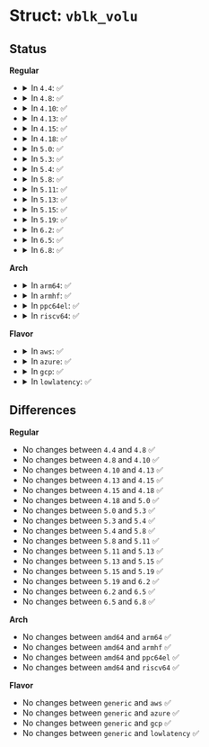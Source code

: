 # Struct: <code>vblk_volu</code>

## Status
<b>Regular</b>
<ul>
<li>
<details>
<summary>In <code>4.4</code>: ✅</summary>

```c
struct vblk_volu {
    u8 volume_type[16];
    u8 volume_state[16];
    u8 guid[16];
    u8 drive_hint[4];
    u64 size;
    u8 partition_type;
};
```
</details>
</li>
<li>
<details>
<summary>In <code>4.8</code>: ✅</summary>

```c
struct vblk_volu {
    u8 volume_type[16];
    u8 volume_state[16];
    u8 guid[16];
    u8 drive_hint[4];
    u64 size;
    u8 partition_type;
};
```
</details>
</li>
<li>
<details>
<summary>In <code>4.10</code>: ✅</summary>

```c
struct vblk_volu {
    u8 volume_type[16];
    u8 volume_state[16];
    u8 guid[16];
    u8 drive_hint[4];
    u64 size;
    u8 partition_type;
};
```
</details>
</li>
<li>
<details>
<summary>In <code>4.13</code>: ✅</summary>

```c
struct vblk_volu {
    u8 volume_type[16];
    u8 volume_state[16];
    u8 guid[16];
    u8 drive_hint[4];
    u64 size;
    u8 partition_type;
};
```
</details>
</li>
<li>
<details>
<summary>In <code>4.15</code>: ✅</summary>

```c
struct vblk_volu {
    u8 volume_type[16];
    u8 volume_state[16];
    u8 guid[16];
    u8 drive_hint[4];
    u64 size;
    u8 partition_type;
};
```
</details>
</li>
<li>
<details>
<summary>In <code>4.18</code>: ✅</summary>

```c
struct vblk_volu {
    u8 volume_type[16];
    u8 volume_state[16];
    u8 guid[16];
    u8 drive_hint[4];
    u64 size;
    u8 partition_type;
};
```
</details>
</li>
<li>
<details>
<summary>In <code>5.0</code>: ✅</summary>

```c
struct vblk_volu {
    u8 volume_type[16];
    u8 volume_state[16];
    u8 guid[16];
    u8 drive_hint[4];
    u64 size;
    u8 partition_type;
};
```
</details>
</li>
<li>
<details>
<summary>In <code>5.3</code>: ✅</summary>

```c
struct vblk_volu {
    u8 volume_type[16];
    u8 volume_state[16];
    u8 guid[16];
    u8 drive_hint[4];
    u64 size;
    u8 partition_type;
};
```
</details>
</li>
<li>
<details>
<summary>In <code>5.4</code>: ✅</summary>

```c
struct vblk_volu {
    u8 volume_type[16];
    u8 volume_state[16];
    u8 guid[16];
    u8 drive_hint[4];
    u64 size;
    u8 partition_type;
};
```
</details>
</li>
<li>
<details>
<summary>In <code>5.8</code>: ✅</summary>

```c
struct vblk_volu {
    u8 volume_type[16];
    u8 volume_state[16];
    u8 guid[16];
    u8 drive_hint[4];
    u64 size;
    u8 partition_type;
};
```
</details>
</li>
<li>
<details>
<summary>In <code>5.11</code>: ✅</summary>

```c
struct vblk_volu {
    u8 volume_type[16];
    u8 volume_state[16];
    u8 guid[16];
    u8 drive_hint[4];
    u64 size;
    u8 partition_type;
};
```
</details>
</li>
<li>
<details>
<summary>In <code>5.13</code>: ✅</summary>

```c
struct vblk_volu {
    u8 volume_type[16];
    u8 volume_state[16];
    u8 guid[16];
    u8 drive_hint[4];
    u64 size;
    u8 partition_type;
};
```
</details>
</li>
<li>
<details>
<summary>In <code>5.15</code>: ✅</summary>

```c
struct vblk_volu {
    u8 volume_type[16];
    u8 volume_state[16];
    u8 guid[16];
    u8 drive_hint[4];
    u64 size;
    u8 partition_type;
};
```
</details>
</li>
<li>
<details>
<summary>In <code>5.19</code>: ✅</summary>

```c
struct vblk_volu {
    u8 volume_type[16];
    u8 volume_state[16];
    u8 guid[16];
    u8 drive_hint[4];
    u64 size;
    u8 partition_type;
};
```
</details>
</li>
<li>
<details>
<summary>In <code>6.2</code>: ✅</summary>

```c
struct vblk_volu {
    u8 volume_type[16];
    u8 volume_state[16];
    u8 guid[16];
    u8 drive_hint[4];
    u64 size;
    u8 partition_type;
};
```
</details>
</li>
<li>
<details>
<summary>In <code>6.5</code>: ✅</summary>

```c
struct vblk_volu {
    u8 volume_type[16];
    u8 volume_state[16];
    u8 guid[16];
    u8 drive_hint[4];
    u64 size;
    u8 partition_type;
};
```
</details>
</li>
<li>
<details>
<summary>In <code>6.8</code>: ✅</summary>

```c
struct vblk_volu {
    u8 volume_type[16];
    u8 volume_state[16];
    u8 guid[16];
    u8 drive_hint[4];
    u64 size;
    u8 partition_type;
};
```
</details>
</li>
</ul>
<b>Arch</b>
<ul>
<li>
<details>
<summary>In <code>arm64</code>: ✅</summary>

```c
struct vblk_volu {
    u8 volume_type[16];
    u8 volume_state[16];
    u8 guid[16];
    u8 drive_hint[4];
    u64 size;
    u8 partition_type;
};
```
</details>
</li>
<li>
<details>
<summary>In <code>armhf</code>: ✅</summary>

```c
struct vblk_volu {
    u8 volume_type[16];
    u8 volume_state[16];
    u8 guid[16];
    u8 drive_hint[4];
    u64 size;
    u8 partition_type;
};
```
</details>
</li>
<li>
<details>
<summary>In <code>ppc64el</code>: ✅</summary>

```c
struct vblk_volu {
    u8 volume_type[16];
    u8 volume_state[16];
    u8 guid[16];
    u8 drive_hint[4];
    u64 size;
    u8 partition_type;
};
```
</details>
</li>
<li>
<details>
<summary>In <code>riscv64</code>: ✅</summary>

```c
struct vblk_volu {
    u8 volume_type[16];
    u8 volume_state[16];
    u8 guid[16];
    u8 drive_hint[4];
    u64 size;
    u8 partition_type;
};
```
</details>
</li>
</ul>
<b>Flavor</b>
<ul>
<li>
<details>
<summary>In <code>aws</code>: ✅</summary>

```c
struct vblk_volu {
    u8 volume_type[16];
    u8 volume_state[16];
    u8 guid[16];
    u8 drive_hint[4];
    u64 size;
    u8 partition_type;
};
```
</details>
</li>
<li>
<details>
<summary>In <code>azure</code>: ✅</summary>

```c
struct vblk_volu {
    u8 volume_type[16];
    u8 volume_state[16];
    u8 guid[16];
    u8 drive_hint[4];
    u64 size;
    u8 partition_type;
};
```
</details>
</li>
<li>
<details>
<summary>In <code>gcp</code>: ✅</summary>

```c
struct vblk_volu {
    u8 volume_type[16];
    u8 volume_state[16];
    u8 guid[16];
    u8 drive_hint[4];
    u64 size;
    u8 partition_type;
};
```
</details>
</li>
<li>
<details>
<summary>In <code>lowlatency</code>: ✅</summary>

```c
struct vblk_volu {
    u8 volume_type[16];
    u8 volume_state[16];
    u8 guid[16];
    u8 drive_hint[4];
    u64 size;
    u8 partition_type;
};
```
</details>
</li>
</ul>

## Differences
<b>Regular</b>
<ul>
<li>
No changes between <code>4.4</code> and <code>4.8</code> ✅
</li>
<li>
No changes between <code>4.8</code> and <code>4.10</code> ✅
</li>
<li>
No changes between <code>4.10</code> and <code>4.13</code> ✅
</li>
<li>
No changes between <code>4.13</code> and <code>4.15</code> ✅
</li>
<li>
No changes between <code>4.15</code> and <code>4.18</code> ✅
</li>
<li>
No changes between <code>4.18</code> and <code>5.0</code> ✅
</li>
<li>
No changes between <code>5.0</code> and <code>5.3</code> ✅
</li>
<li>
No changes between <code>5.3</code> and <code>5.4</code> ✅
</li>
<li>
No changes between <code>5.4</code> and <code>5.8</code> ✅
</li>
<li>
No changes between <code>5.8</code> and <code>5.11</code> ✅
</li>
<li>
No changes between <code>5.11</code> and <code>5.13</code> ✅
</li>
<li>
No changes between <code>5.13</code> and <code>5.15</code> ✅
</li>
<li>
No changes between <code>5.15</code> and <code>5.19</code> ✅
</li>
<li>
No changes between <code>5.19</code> and <code>6.2</code> ✅
</li>
<li>
No changes between <code>6.2</code> and <code>6.5</code> ✅
</li>
<li>
No changes between <code>6.5</code> and <code>6.8</code> ✅
</li>
</ul>
<b>Arch</b>
<ul>
<li>
No changes between <code>amd64</code> and <code>arm64</code> ✅
</li>
<li>
No changes between <code>amd64</code> and <code>armhf</code> ✅
</li>
<li>
No changes between <code>amd64</code> and <code>ppc64el</code> ✅
</li>
<li>
No changes between <code>amd64</code> and <code>riscv64</code> ✅
</li>
</ul>
<b>Flavor</b>
<ul>
<li>
No changes between <code>generic</code> and <code>aws</code> ✅
</li>
<li>
No changes between <code>generic</code> and <code>azure</code> ✅
</li>
<li>
No changes between <code>generic</code> and <code>gcp</code> ✅
</li>
<li>
No changes between <code>generic</code> and <code>lowlatency</code> ✅
</li>
</ul>
